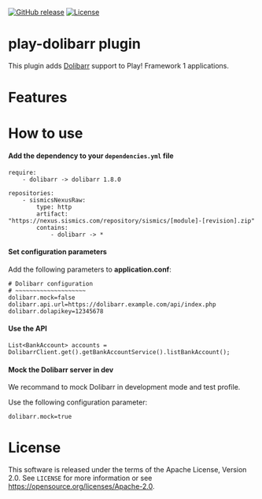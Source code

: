 [![GitHub release](https://img.shields.io/github/release/sismics/play-dolibarr.svg?style=flat-square)](https://github.com/sismics/play-dolibarr/releases/latest)
[![License](https://img.shields.io/badge/License-Apache%202.0-blue.svg)](https://opensource.org/licenses/Apache-2.0)

# play-dolibarr plugin

This plugin adds [Dolibarr](https://www.dolibarr.org/) support to Play! Framework 1 applications.

# Features

# How to use

####  Add the dependency to your `dependencies.yml` file

```
require:
    - dolibarr -> dolibarr 1.8.0

repositories:
    - sismicsNexusRaw:
        type: http
        artifact: "https://nexus.sismics.com/repository/sismics/[module]-[revision].zip"
        contains:
            - dolibarr -> *

```
####  Set configuration parameters

Add the following parameters to **application.conf**:

```
# Dolibarr configuration
# ~~~~~~~~~~~~~~~~~~~~
dolibarr.mock=false
dolibarr.api.url=https://dolibarr.example.com/api/index.php
dolibarr.dolapikey=12345678
```
####  Use the API

```
List<BankAccount> accounts = DolibarrClient.get().getBankAccountService().listBankAccount();
```

####  Mock the Dolibarr server in dev

We recommand to mock Dolibarr in development mode and test profile.

Use the following configuration parameter:

```
dolibarr.mock=true
```

# License

This software is released under the terms of the Apache License, Version 2.0. See `LICENSE` for more
information or see <https://opensource.org/licenses/Apache-2.0>.
